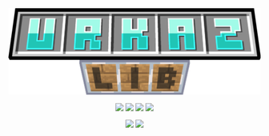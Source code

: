 <img src="https://github.com/Urkaz/UrkazLib/blob/main/external_resources/title.png" />
<p align="center">
    <img src="https://img.shields.io/badge/Minecraft-1.21.7-00AA00?style=flat-square">
    <img src="https://img.shields.io/badge/Fabric-0.16.14-yellow?style=flat-square">
    <img src="https://img.shields.io/badge/NeoForge-21.7.3_beta-d7742f?style=flat-square">
    <img src="https://img.shields.io/badge/Forge-57.0.0-de9e59?style=flat-square">
    <!img src="https://img.shields.io/badge/Quilt-0.25.0-9722ff?style=flat-square">
</p>
<p align="center">
    <a href="https://www.curseforge.com/minecraft/mc-mods/urkazlib"><img src="https://img.shields.io/curseforge/dt/362825?style=flat-square&logo=curseforge&label=CurseForge&color=f16436"></a>
    <a href="https://modrinth.com/mod/urkazlib"><img src="https://img.shields.io/modrinth/dt/1sxtqgoT?style=flat-square&logo=modrinth&label=Modrinth&color=5da426"></a>
<p>
</p>
